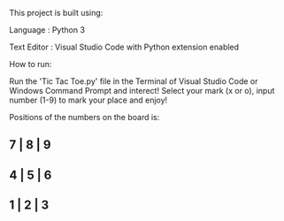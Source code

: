 This project is built using:

Language : Python 3

Text Editor : Visual Studio Code with Python extension enabled



How to run:

Run the 'Tic Tac Toe.py' file in the Terminal of Visual Studio Code or Windows Command Prompt and interect! Select your mark (x or o), input number (1-9) to mark your place and enjoy!


Positions of the numbers on the board is:

7  |  8  |  9
-------------
4  |  5  |  6
-------------
1  |  2  |  3
-------------
